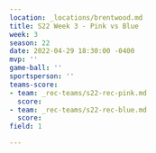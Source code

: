```yaml
---
location: _locations/brentwood.md
title: S22 Week 3 - Pink vs Blue
week: 3
season: 22
date: 2022-04-29 18:30:00 -0400
mvp: ''
game-ball: ''
sportsperson: ''
teams-score:
- team: _rec-teams/s22-rec-pink.md
  score: 
- team: _rec-teams/s22-rec-blue.md
  score: 
field: 1

---
```

